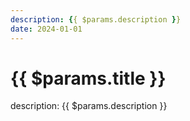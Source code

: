```yaml
---
description: {{ $params.description }}
date: 2024-01-01
---
```

# {{ $params.title }}

description: {{ $params.description }}

<!-- @content -->

